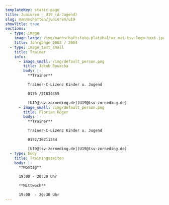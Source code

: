 ```yaml
---
templateKey: static-page
title: Junioren - U19 (A-Jugend)
slug: mannschaften/junioren/u19
showTitle: true
sections:
  - type: image
    image_large: /img/mannschaftsfoto-platzhalter_mit-tsv-logo-text.jpg
    title: Jahrgänge 2003 / 2004
  - type: image_text_small
    title: Trainer
    info:
      - image_small: /img/default_person.png
        title: Jakob Bouacha
        body: |-
          **Trainer**

          Trainer-C-Lizenz Kinder u. Jugend

          0176 /21834455

          [U19@tsv-zorneding.de](U19@tsv-zorneding.de)
      - image_small: /img/default_person.png
        title: Florian Höger
        body: |-
          **Trainer**

          Trainer-C-Lizenz Kinder u. Jugend

          0152/36211244

          [U19@tsv-zorneding.de](U19@tsv-zorneding.de)
  - type: body
    title: Trainingszeiten
    body: |-
      **Montag**

      19:00 - 20:30 Uhr

      **Mittwoch**

      19:00  - 20:30 Uhr
---
```

